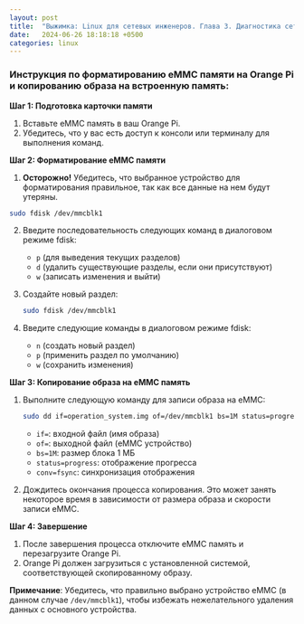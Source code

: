 ```yaml
---
layout: post
title:  "Выжимка: Linux для сетевых инженеров. Глава 3. Диагностика сети  в Linux."
date:   2024-06-26 18:18:18 +0500
categories: linux
---
```


### Инструкция по форматированию eMMC памяти на Orange Pi и копированию образа на встроенную память:

**Шаг 1: Подготовка карточки памяти**
1. Вставьте eMMC память в ваш Orange Pi.
2. Убедитесь, что у вас есть доступ к консоли или терминалу для выполнения команд.

**Шаг 2: Форматирование eMMC памяти**
1. **Осторожно!** Убедитесь, что выбранное устройство для форматирования правильное, так как все данные на нем будут утеряны.

```bash
sudo fdisk /dev/mmcblk1
```

2. Введите последовательность следующих команд в диалоговом режиме fdisk:
   - `p` (для выведения текущих разделов)
   - `d` (удалить существующие разделы, если они присутствуют)
   - `w` (записать изменения и выйти)

3. Создайте новый раздел:
   ```bash
   sudo fdisk /dev/mmcblk1
   ```

4. Введите следующие команды в диалоговом режиме fdisk:
   - `n` (создать новый раздел)
   - `p` (применить раздел по умолчанию)
   - `w` (сохранить изменения)

**Шаг 3: Копирование образа на eMMC память**
1. Выполните следующую команду для записи образа на eMMC:
   ```bash
   sudo dd if=operation_system.img of=/dev/mmcblk1 bs=1M status=progress conv=fsync
   ```
   - `if=`: входной файл (имя образа)
   - `of=`: выходной файл (eMMC устройство)
   - `bs=1M`: размер блока 1 МБ
   - `status=progress`: отображение прогресса
   - `conv=fsync`: синхронизация отображения

2. Дождитесь окончания процесса копирования. Это может занять некоторое время в зависимости от размера образа и скорости записи eMMC.

**Шаг 4: Завершение**
1. После завершения процесса отключите eMMC память и перезагрузите Orange Pi.
2. Orange Pi должен загрузиться с установленной системой, соответствующей скопированному образу.

**Примечание**: Убедитесь, что правильно выбрано устройство eMMC (в данном случае `/dev/mmcblk1`), чтобы избежать нежелательного удаления данных с основного устройства.
